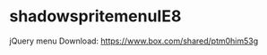 shadowspritemenuIE8
===================

jQuery menu
Download: https://www.box.com/shared/ptm0him53g